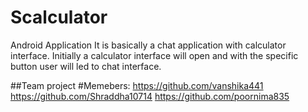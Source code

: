# Scalculator
Android Application
It is basically a chat application  with calculator interface.
Initially a calculator interface will open and with the specific button user will led to chat interface.

##Team project
#Memebers: 
https://github.com/vanshika441
https://github.com/Shraddha10714
https://github.com/poornima835

